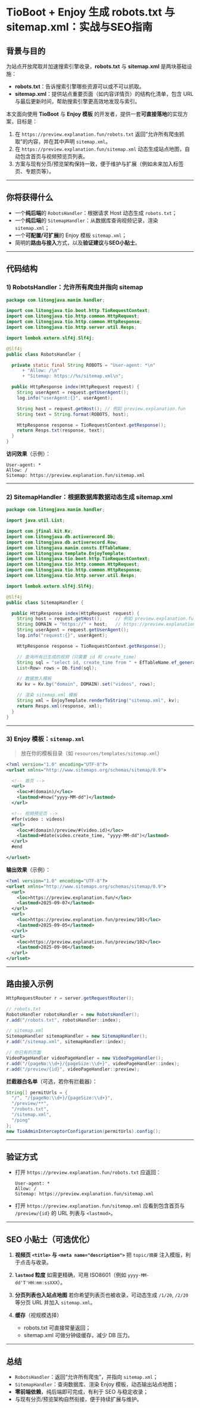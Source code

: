 # TioBoot + Enjoy 生成 robots.txt 与 sitemap.xml：实战与SEO指南

## 背景与目的

为站点开放爬取并加速搜索引擎收录，**robots.txt** 与 **sitemap.xml** 是两块基础设施：

* **robots.txt**：告诉搜索引擎哪些资源可以或不可以抓取。
* **sitemap.xml**：提供站点重要页面（如内容详情页）的结构化清单，包含 URL 与最后更新时间，帮助搜索引擎更高效地发现与索引。

本文面向使用 **TioBoot** 与 **Enjoy 模板** 的开发者，提供一套**可直接落地**的实现方案，目标是：

1. 在 `https://preview.explanation.fun/robots.txt` 返回“允许所有爬虫抓取”的内容，并在其中声明 `sitemap.xml`。
2. 在 `https://preview.explanation.fun/sitemap.xml` 动态生成站点地图，自动包含首页与视频预览页列表。
3. 方案与现有分页/预览架构保持一致，便于维护与扩展（例如未来加入标签页、专题页等）。

---

## 你将获得什么

* 一个**纯后端**的 `RobotsHandler`：根据请求 Host 动态生成 `robots.txt`；
* 一个**纯后端**的 `SitemapHandler`：从数据库查询视频记录，渲染 `sitemap.xml`；
* 一个**可配置/可扩展**的 Enjoy 模板 `sitemap.xml`；
* 简明的**路由与接入**方式，以及**验证建议**与**SEO小贴士**。

---

## 代码结构

### 1) RobotsHandler：允许所有爬虫并指向 sitemap

```java
package com.litongjava.manim.handler;

import com.litongjava.tio.boot.http.TioRequestContext;
import com.litongjava.tio.http.common.HttpRequest;
import com.litongjava.tio.http.common.HttpResponse;
import com.litongjava.tio.http.server.util.Resps;

import lombok.extern.slf4j.Slf4j;

@Slf4j
public class RobotsHandler {

  private static final String ROBOTS = "User-agent: *\n"
      + "Allow: /\n"
      + "Sitemap: https://%s/sitemap.xml\n";

  public HttpResponse index(HttpRequest request) {
    String userAgent = request.getUserAgent();
    log.info("userAgent:{}", userAgent);

    String host = request.getHost(); // 例如 preview.explanation.fun
    String text = String.format(ROBOTS, host);

    HttpResponse response = TioRequestContext.getResponse();
    return Resps.txt(response, text);
  }
}
```

**访问效果**（示例）：

```
User-agent: *
Allow: /
Sitemap: https://preview.explanation.fun/sitemap.xml
```

---

### 2) SitemapHandler：根据数据库数据动态生成 sitemap.xml

```java
package com.litongjava.manim.handler;

import java.util.List;

import com.jfinal.kit.Kv;
import com.litongjava.db.activerecord.Db;
import com.litongjava.db.activerecord.Row;
import com.litongjava.manim.consts.EfTableName;
import com.litongjava.template.EnjoyTemplate;
import com.litongjava.tio.boot.http.TioRequestContext;
import com.litongjava.tio.http.common.HttpRequest;
import com.litongjava.tio.http.common.HttpResponse;
import com.litongjava.tio.http.server.util.Resps;

import lombok.extern.slf4j.Slf4j;

@Slf4j
public class SitemapHandler {

  public HttpResponse index(HttpRequest request) {
    String host = request.getHost();     // 例如 preview.explanation.fun
    String DOMAIN = "https://" + host;   // https://preview.explanation.fun
    String userAgent = request.getUserAgent();
    log.info("request:{}", userAgent);

    HttpResponse response = TioRequestContext.getResponse();

    // 查询所有已生成的视频（只需要 id 和 create_time）
    String sql = "select id, create_time from " + EfTableName.ef_generated_video + " where video_url is not null";
    List<Row> rows = Db.find(sql);

    // 数据放入模板
    Kv kv = Kv.by("domain", DOMAIN).set("videos", rows);

    // 渲染 sitemap.xml 模板
    String xml = EnjoyTemplate.renderToString("sitemap.xml", kv);
    return Resps.xml(response, xml);
  }
}
```

---

### 3) Enjoy 模板：`sitemap.xml`

> 放在你的模板目录（如 `resources/templates/sitemap.xml`）

```xml
<?xml version="1.0" encoding="UTF-8"?>
<urlset xmlns="http://www.sitemaps.org/schemas/sitemap/0.9">

  <!-- 首页 -->
  <url>
    <loc>#(domain)/</loc>
    <lastmod>#now("yyyy-MM-dd")</lastmod>
  </url>

  <!-- 视频预览页 -->
  #for(video : videos)
  <url>
    <loc>#(domain)/preview/#(video.id)</loc>
    <lastmod>#date(video.create_time, "yyyy-MM-dd")</lastmod>
  </url>
  #end

</urlset>
```

**输出效果**（示例）：

```xml
<?xml version="1.0" encoding="UTF-8"?>
<urlset xmlns="http://www.sitemaps.org/schemas/sitemap/0.9">
  <url>
    <loc>https://preview.explanation.fun/</loc>
    <lastmod>2025-09-07</lastmod>
  </url>
  <url>
    <loc>https://preview.explanation.fun/preview/101</loc>
    <lastmod>2025-09-05</lastmod>
  </url>
  <url>
    <loc>https://preview.explanation.fun/preview/102</loc>
    <lastmod>2025-09-06</lastmod>
  </url>
</urlset>
```

---

## 路由接入示例

```java
HttpRequestRouter r = server.getRequestRouter();

// robots.txt
RobotsHandler robotsHandler = new RobotsHandler();
r.add("/robots.txt", robotsHandler::index);

// sitemap.xml
SitemapHandler sitemapHandler = new SitemapHandler();
r.add("/sitemap.xml", sitemapHandler::index);

// 你已有的页面
VideoPageHandler videoPageHandler = new VideoPageHandler();
r.add("/{pageNo:\\d+}/{pageSize:\\d+}", videoPageHandler::index);
r.add("/preview/{id}", videoPageHandler::preview);
```

**拦截器白名单**（可选，若你有拦截器）：

```java
String[] permitUrls = {
  "/", "/{pageNo:\\d+}/{pageSize:\\d+}",
  "/preview/**",
  "/robots.txt",
  "/sitemap.xml",
  "/ping"
};
new TioAdminInterceptorConfiguration(permitUrls).config();
```

---

## 验证方式

* 打开 `https://preview.explanation.fun/robots.txt`
  应返回：

  ```
  User-agent: *
  Allow: /
  Sitemap: https://preview.explanation.fun/sitemap.xml
  ```
* 打开 `https://preview.explanation.fun/sitemap.xml`
  应看到包含首页与 `/preview/{id}` 的 URL 列表与 `<lastmod>`。

---

## SEO 小贴士（可选优化）

1. **视频页 `<title>` 与 `<meta name="description">`**
   把 `topic/摘要` 注入模版，利于点击与收录。
2. **`lastmod` 粒度**
   如需更精确，可用 ISO8601（例如 `yyyy-MM-dd'T'HH:mm:ssXXX`）。
3. **分页列表也入站点地图**
   若你希望列表页也被收录，可动态生成 `/1/20`, `/2/20` 等分页 URL 并加入 `sitemap.xml`。
4. **缓存**（视规模选择）

   * robots.txt 可直接常量返回；
   * sitemap.xml 可做分钟级缓存，减少 DB 压力。

---

## 总结

* `RobotsHandler`：返回“允许所有爬虫”，并指向 `sitemap.xml`；
* `SitemapHandler`：查询数据库、渲染 Enjoy 模板，动态输出站点地图；
* **零前端依赖**，纯后端即可完成，有利于 SEO 与稳定收录；
* 与现有分页/预览架构自然衔接，便于持续扩展与维护。